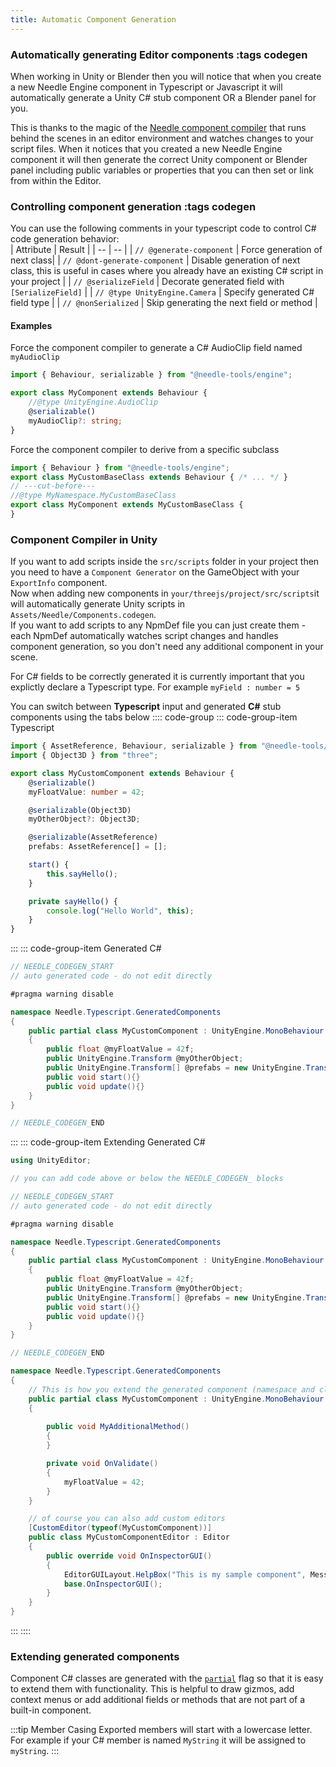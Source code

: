 ```yaml
---
title: Automatic Component Generation
---
```


### Automatically generating Editor components :tags codegen

When working in Unity or Blender then you will notice that when you create a new Needle Engine component in Typescript or Javascript it will automatically generate a Unity C# stub component OR a Blender panel for you.

This is thanks to the magic of the [Needle component compiler](https://www.npmjs.com/package/@needle-tools/needle-component-compiler) that runs behind the scenes in an editor environment and watches changes to your script files. When it notices that you created a new Needle Engine component it will then generate the correct Unity component or Blender panel including public variables or properties that you can then set or link from within the Editor.



### Controlling component generation :tags codegen
You can use the following comments in your typescript code to control C# code generation behavior:  
| Attribute | Result |
| -- | -- |
| `// @generate-component` | Force generation of next class|
| `// @dont-generate-component` | Disable generation of next class, this is useful in cases where you already have an existing C# script in your project |
| `// @serializeField` | Decorate generated field with `[SerializeField]` |
| `// @type UnityEngine.Camera` | Specify generated C# field type |
| `// @nonSerialized` | Skip generating the next field or method |

#### Examples

Force the component compiler to generate a C# AudioClip field named `myAudioClip`
```ts twoslash
import { Behaviour, serializable } from "@needle-tools/engine";

export class MyComponent extends Behaviour {
	//@type UnityEngine.AudioClip
	@serializable()
	myAudioClip?: string;
}

```

Force the component compiler to derive from a specific subclass
```ts twoslash
import { Behaviour } from "@needle-tools/engine";
export class MyCustomBaseClass extends Behaviour { /* ... */ }
// ---cut-before---
//@type MyNamespace.MyCustomBaseClass
export class MyComponent extends MyCustomBaseClass {
}
```


### Component Compiler in Unity
If you want to add scripts inside the ``src/scripts`` folder in your project then you need to have a ``Component Generator`` on the GameObject with your ``ExportInfo`` component.  
Now when adding new components in ``your/threejs/project/src/scripts``it will automatically generate Unity scripts in `Assets/Needle/Components.codegen`.  
If you want to add scripts to any NpmDef file you can just create them - each NpmDef automatically watches script changes and handles component generation, so you don't need any additional component in your scene.

For C# fields to be correctly generated it is currently important that you explictly declare a Typescript type. For example ``myField : number = 5``

You can switch between **Typescript** input and generated **C#** stub components using the tabs below
:::: code-group
::: code-group-item Typescript
```ts twoslash
import { AssetReference, Behaviour, serializable } from "@needle-tools/engine";
import { Object3D } from "three";

export class MyCustomComponent extends Behaviour {
    @serializable()
    myFloatValue: number = 42;

    @serializable(Object3D)
    myOtherObject?: Object3D;

    @serializable(AssetReference)
    prefabs: AssetReference[] = [];

    start() {
        this.sayHello();
    }

    private sayHello() {
        console.log("Hello World", this);
    }
}
```
:::
::: code-group-item Generated C#
```csharp
// NEEDLE_CODEGEN_START
// auto generated code - do not edit directly

#pragma warning disable

namespace Needle.Typescript.GeneratedComponents
{
	public partial class MyCustomComponent : UnityEngine.MonoBehaviour
	{
		public float @myFloatValue = 42f;
		public UnityEngine.Transform @myOtherObject;
		public UnityEngine.Transform[] @prefabs = new UnityEngine.Transform[]{ };
		public void start(){}
		public void update(){}
	}
}

// NEEDLE_CODEGEN_END
```
:::
::: code-group-item Extending Generated C#
```csharp
using UnityEditor;

// you can add code above or below the NEEDLE_CODEGEN_ blocks

// NEEDLE_CODEGEN_START
// auto generated code - do not edit directly

#pragma warning disable

namespace Needle.Typescript.GeneratedComponents
{
	public partial class MyCustomComponent : UnityEngine.MonoBehaviour
	{
		public float @myFloatValue = 42f;
		public UnityEngine.Transform @myOtherObject;
		public UnityEngine.Transform[] @prefabs = new UnityEngine.Transform[]{ };
		public void start(){}
		public void update(){}
	}
}

// NEEDLE_CODEGEN_END

namespace Needle.Typescript.GeneratedComponents
{
    // This is how you extend the generated component (namespace and class name must match!)
	public partial class MyCustomComponent : UnityEngine.MonoBehaviour
	{
		
		public void MyAdditionalMethod()
		{
		}

		private void OnValidate()
		{
			myFloatValue = 42;
		}
	}

    // of course you can also add custom editors
	[CustomEditor(typeof(MyCustomComponent))]
	public class MyCustomComponentEditor : Editor
	{
		public override void OnInspectorGUI()
		{
			EditorGUILayout.HelpBox("This is my sample component", MessageType.None);
			base.OnInspectorGUI();
		}
	}
}

```
:::
::::


### Extending generated components
Component C# classes are generated with the [`partial`](https://docs.microsoft.com/en-us/dotnet/csharp/programming-guide/classes-and-structs/partial-classes-and-methods) flag so that it is easy to extend them with functionality. This is helpful to draw gizmos, add context menus or add additional fields or methods that are not part of a built-in component.  


:::tip Member Casing
Exported members will start with a lowercase letter. For example if your C# member is named ``MyString`` it will be assigned to ``myString``.
:::
